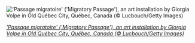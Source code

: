 
!['Passage migratoire' ('Migratory Passage'), an art installation by Giorgia Volpe in Old Québec City, Québec, Canada (© Lucbouch/Getty Images)](https://cn.bing.com//th?id=OHR.HangingCanoes_EN-US0235160370_1920x1080.jpg&rf=LaDigue_1920x1080.jpg&pid=hp)

*['Passage migratoire' ('Migratory Passage'), an art installation by Giorgia Volpe in Old Québec City, Québec, Canada (© Lucbouch/Getty Images)](https://www.bing.com/search?q=canada+day&form=hpcapt&filters=HpDate%3a%2220210701_0700%22)*
